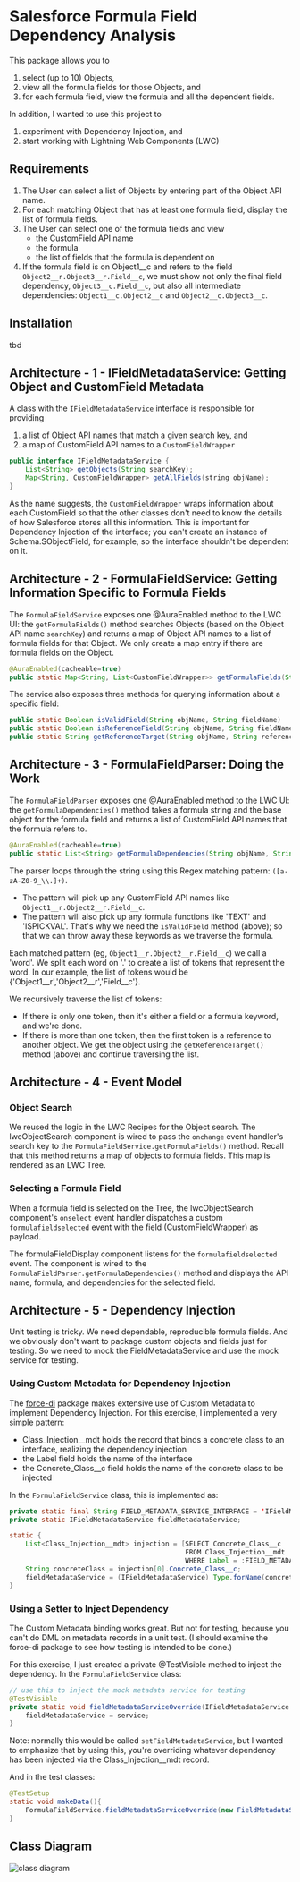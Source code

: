 # Salesforce Formula Field Dependency Analysis

This package allows you to 
1. select (up to 10) Objects,
2. view all the formula fields for those Objects, and
3. for each formula field, view the formula and all the dependent fields. 

In addition, I wanted to  use this project to 
1. experiment with Dependency Injection, and
2. start working with Lightning Web Components (LWC)

## Requirements
1. The User can select a list of Objects by entering part of the Object API name.
2. For each matching Object that has at least one formula field, display the list of formula fields.
3. The User can select one of the formula fields and view
    - the CustomField API name
    - the formula
    - the list of fields that the formula is dependent on
4. If the formula field is on Object1__c and refers to the field `Object2__r.Object3__r.Field__c`, we must show not only the final field dependency, `Object3__c.Field__c`, but also all intermediate dependencies: `Object1__c.Object2__c` and `Object2__c.Object3__c`.

## Installation

tbd

## Architecture - 1 - IFieldMetadataService: Getting Object and CustomField Metadata

A class with the `IFieldMetadataService` interface is responsible for providing
1. a list of Object API names that match a given search key, and 
2. a map of CustomField API names to a `CustomFieldWrapper`

```java
public interface IFieldMetadataService {
    List<String> getObjects(String searchKey);
    Map<String, CustomFieldWrapper> getAllFields(string objName);
}
```

As the name suggests, the `CustomFieldWrapper` wraps information about each CustomField so that the other classes don't need to know the details of how Salesforce stores all this information. This is important for Dependency Injection of the interface; you can't create an instance of Schema.SObjectField, for example, so the interface shouldn't be dependent on it.
 
## Architecture - 2 - FormulaFieldService: Getting Information Specific to Formula Fields

The `FormulaFieldService` exposes one @AuraEnabled method to the LWC UI: the `getFormulaFields()` method searches Objects (based on the Object API name `searchKey`) and returns a map of Object API names to a list of formula fields for that Object. We only create a map entry if there are formula fields on the Object.

```Java
@AuraEnabled(cacheable=true)
public static Map<String, List<CustomFieldWrapper>> getFormulaFields(String searchKey)
```

The service also exposes three methods for querying information about a specific field:
```Java
public static Boolean isValidField(String objName, String fieldName) 
public static Boolean isReferenceField(String objName, String fieldName) 
public static String getReferenceTarget(String objName, String referenceFieldName) 
```

## Architecture - 3 - FormulaFieldParser: Doing the Work

The `FormulaFieldParser` exposes one @AuraEnabled method to the LWC UI: the `getFormulaDependencies()` method takes a formula string and the base object for the formula field and returns a list of CustomField API names that the formula refers to.

```java
@AuraEnabled(cacheable=true)
public static List<String> getFormulaDependencies(String objName, String calculatedFormula) {
```

The parser loops through the string using this Regex matching pattern: `([a-zA-Z0-9_\\.]+)`.
- The pattern will pick up any CustomField API names like `Object1__r.Object2__r.Field__c`.
- The pattern will also pick up any formula functions like 'TEXT' and 'ISPICKVAL'. That's why we need the `isValidField` method (above); so that we can throw away these keywords as we traverse the formula.

Each matched pattern (eg, `Object1__r.Object2__r.Field__c`) we call a 'word'. We split each word on '.' to create a list of tokens that represent the word. In our example, the list of tokens would be {'Object1__r','Object2__r','Field__c'}.

We recursively traverse the list of tokens:
- If there is only one token, then it's either a field or a formula keyword, and we're done.
- If there is more than one token, then the first token is a reference to another object. We get the object using the `getReferenceTarget()` method (above) and continue traversing the list.

## Architecture - 4 - Event Model

### Object Search

We reused the logic in the LWC Recipes for the Object search. The lwcObjectSearch component is wired to pass the `onchange` event handler's search key to the `FormulaFieldService.getFormulaFields()` method. Recall that this method returns a map of objects to formula fields. This map is rendered as an LWC Tree. 

### Selecting a Formula Field

When a formula field is selected on the Tree, the lwcObjectSearch component's `onselect` event handler dispatches a custom `formulafieldselected` event with the field (CustomFieldWrapper) as payload.

The formulaFieldDisplay component listens for the `formulafieldselected` event. The component is wired to the `FormulaFieldParser.getFormulaDependencies()` method and displays the API name, formula, and dependencies for the selected field.

## Architecture - 5 - Dependency Injection

Unit testing is tricky. We need dependable, reproducible formula fields. And we obviously don't want to package custom objects and fields just for testing. So we need to mock the FieldMetadataService and use the mock service for testing. 

### Using Custom Metadata for Dependency Injection

The [force-di](https://github.com/apex-enterprise-patterns/force-di) package makes extensive use of Custom Metadata to implement Dependency Injection. For this exercise, I implemented a very simple pattern:
- Class_Injection__mdt holds the record that binds a concrete class to an interface, realizing the dependency injection
- the Label field holds the name of the interface
- the Concrete_Class__c field holds the name of the concrete class to be injected

In the `FormulaFieldService` class, this is implemented as:
```Java
private static final String FIELD_METADATA_SERVICE_INTERFACE = 'IFieldMetadataService';
private static IFieldMetadataService fieldMetadataService;

static {
    List<Class_Injection__mdt> injection = [SELECT Concrete_Class__c 
                                            FROM Class_Injection__mdt 
                                            WHERE Label = :FIELD_METADATA_SERVICE_INTERFACE];
    String concreteClass = injection[0].Concrete_Class__c;                                        
    fieldMetadataService = (IFieldMetadataService) Type.forName(concreteClass).newInstance();
}
```

### Using a Setter to Inject Dependency
The Custom Metadata binding works great. But not for testing, because you can't do DML on metadata records in a unit test. (I should examine the force-di package to see how testing is intended to be done.) 

For this exercise, I just created a private @TestVisible method to inject the dependency. In the `FormulaFieldService` class:
```Java
// use this to inject the mock metadata service for testing
@TestVisible
private static void fieldMetadataServiceOverride(IFieldMetadataService service) {
    fieldMetadataService = service;
}
```
Note: normally this would be called `setFieldMetadataService`, but I wanted to emphasize that by using this, you're overriding whatever dependency has been injected via the Class_Injection__mdt record.

And in the test classes:
```Java
@TestSetup
static void makeData(){
    FormulaFieldService.fieldMetadataServiceOverride(new FieldMetadataServiceMock());
}
```

## Class Diagram
![class diagram](<Formula%20Field%20Parser%20class%20diagram.png>)
